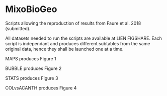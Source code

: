 # MixoBioGeo

Scripts allowing the reproduction of results from Faure et al. 2018 (submitted).

All datasets needed to run the scripts are available at LIEN FIGSHARE. Each script is independant and produces different subtables from the same original data, hence they shall be launched one at a time.

MAPS produces Figure 1

BUBBLE produces Figure 2

STATS produces Figure 3

COLvsACANTH produces Figure 4
